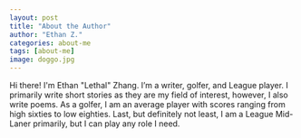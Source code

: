```yaml
---
layout: post
title: "About the Author"
author: "Ethan Z."
categories: about-me
tags: [about-me]
image: doggo.jpg
---
```


Hi there! I'm Ethan "Lethal" Zhang. I’m a writer, golfer, and League player. I primarily write short stories as they are my field of interest, however, I also write poems. As a golfer, I am an average player with scores ranging from high sixties to low eighties. Last, but definitely not least, I am a League Mid-Laner primarily, but I can play any role I need.
